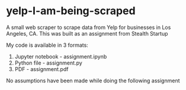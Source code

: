 # yelp-I-am-being-scraped
A small web scraper to scrape data from Yelp for businesses in Los Angeles, CA. This was built as an assignment from Stealth Startup

My code is available in 3 formats:

1. Jupyter notebook - assignment.ipynb
2. Python file - assignment.py
3. PDF - assignment.pdf

No assumptions have been made while doing the following assignment
